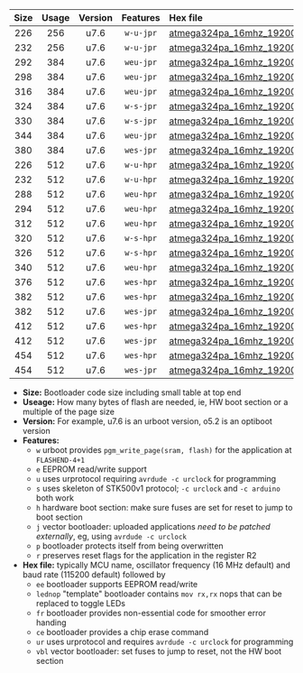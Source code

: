 |Size|Usage|Version|Features|Hex file|
|:-:|:-:|:-:|:-:|:--|
|226|256|u7.6|`w-u-jpr`|[atmega324pa_16mhz_19200bps_ur_vbl.hex](https://raw.githubusercontent.com/stefanrueger/urboot/main/atmega324pa_16mhz_19200bps_ur_vbl.hex)|
|232|256|u7.6|`w-u-jpr`|[atmega324pa_16mhz_19200bps_lednop_ur_vbl.hex](https://raw.githubusercontent.com/stefanrueger/urboot/main/atmega324pa_16mhz_19200bps_lednop_ur_vbl.hex)|
|292|384|u7.6|`weu-jpr`|[atmega324pa_16mhz_19200bps_ee_ur_vbl.hex](https://raw.githubusercontent.com/stefanrueger/urboot/main/atmega324pa_16mhz_19200bps_ee_ur_vbl.hex)|
|298|384|u7.6|`weu-jpr`|[atmega324pa_16mhz_19200bps_ee_lednop_ur_vbl.hex](https://raw.githubusercontent.com/stefanrueger/urboot/main/atmega324pa_16mhz_19200bps_ee_lednop_ur_vbl.hex)|
|316|384|u7.6|`weu-jpr`|[atmega324pa_16mhz_19200bps_ee_lednop_fr_ur_vbl.hex](https://raw.githubusercontent.com/stefanrueger/urboot/main/atmega324pa_16mhz_19200bps_ee_lednop_fr_ur_vbl.hex)|
|324|384|u7.6|`w-s-jpr`|[atmega324pa_16mhz_19200bps_vbl.hex](https://raw.githubusercontent.com/stefanrueger/urboot/main/atmega324pa_16mhz_19200bps_vbl.hex)|
|330|384|u7.6|`w-s-jpr`|[atmega324pa_16mhz_19200bps_lednop_vbl.hex](https://raw.githubusercontent.com/stefanrueger/urboot/main/atmega324pa_16mhz_19200bps_lednop_vbl.hex)|
|344|384|u7.6|`weu-jpr`|[atmega324pa_16mhz_19200bps_ee_lednop_fr_ce_ur_vbl.hex](https://raw.githubusercontent.com/stefanrueger/urboot/main/atmega324pa_16mhz_19200bps_ee_lednop_fr_ce_ur_vbl.hex)|
|380|384|u7.6|`wes-jpr`|[atmega324pa_16mhz_19200bps_ee_vbl.hex](https://raw.githubusercontent.com/stefanrueger/urboot/main/atmega324pa_16mhz_19200bps_ee_vbl.hex)|
|226|512|u7.6|`w-u-hpr`|[atmega324pa_16mhz_19200bps_ur.hex](https://raw.githubusercontent.com/stefanrueger/urboot/main/atmega324pa_16mhz_19200bps_ur.hex)|
|232|512|u7.6|`w-u-hpr`|[atmega324pa_16mhz_19200bps_lednop_ur.hex](https://raw.githubusercontent.com/stefanrueger/urboot/main/atmega324pa_16mhz_19200bps_lednop_ur.hex)|
|288|512|u7.6|`weu-hpr`|[atmega324pa_16mhz_19200bps_ee_ur.hex](https://raw.githubusercontent.com/stefanrueger/urboot/main/atmega324pa_16mhz_19200bps_ee_ur.hex)|
|294|512|u7.6|`weu-hpr`|[atmega324pa_16mhz_19200bps_ee_lednop_ur.hex](https://raw.githubusercontent.com/stefanrueger/urboot/main/atmega324pa_16mhz_19200bps_ee_lednop_ur.hex)|
|312|512|u7.6|`weu-hpr`|[atmega324pa_16mhz_19200bps_ee_lednop_fr_ur.hex](https://raw.githubusercontent.com/stefanrueger/urboot/main/atmega324pa_16mhz_19200bps_ee_lednop_fr_ur.hex)|
|320|512|u7.6|`w-s-hpr`|[atmega324pa_16mhz_19200bps.hex](https://raw.githubusercontent.com/stefanrueger/urboot/main/atmega324pa_16mhz_19200bps.hex)|
|326|512|u7.6|`w-s-hpr`|[atmega324pa_16mhz_19200bps_lednop.hex](https://raw.githubusercontent.com/stefanrueger/urboot/main/atmega324pa_16mhz_19200bps_lednop.hex)|
|340|512|u7.6|`weu-hpr`|[atmega324pa_16mhz_19200bps_ee_lednop_fr_ce_ur.hex](https://raw.githubusercontent.com/stefanrueger/urboot/main/atmega324pa_16mhz_19200bps_ee_lednop_fr_ce_ur.hex)|
|376|512|u7.6|`wes-hpr`|[atmega324pa_16mhz_19200bps_ee.hex](https://raw.githubusercontent.com/stefanrueger/urboot/main/atmega324pa_16mhz_19200bps_ee.hex)|
|382|512|u7.6|`wes-hpr`|[atmega324pa_16mhz_19200bps_ee_lednop.hex](https://raw.githubusercontent.com/stefanrueger/urboot/main/atmega324pa_16mhz_19200bps_ee_lednop.hex)|
|382|512|u7.6|`wes-jpr`|[atmega324pa_16mhz_19200bps_ee_lednop_vbl.hex](https://raw.githubusercontent.com/stefanrueger/urboot/main/atmega324pa_16mhz_19200bps_ee_lednop_vbl.hex)|
|412|512|u7.6|`wes-hpr`|[atmega324pa_16mhz_19200bps_ee_lednop_fr.hex](https://raw.githubusercontent.com/stefanrueger/urboot/main/atmega324pa_16mhz_19200bps_ee_lednop_fr.hex)|
|412|512|u7.6|`wes-jpr`|[atmega324pa_16mhz_19200bps_ee_lednop_fr_vbl.hex](https://raw.githubusercontent.com/stefanrueger/urboot/main/atmega324pa_16mhz_19200bps_ee_lednop_fr_vbl.hex)|
|454|512|u7.6|`wes-hpr`|[atmega324pa_16mhz_19200bps_ee_lednop_fr_ce.hex](https://raw.githubusercontent.com/stefanrueger/urboot/main/atmega324pa_16mhz_19200bps_ee_lednop_fr_ce.hex)|
|454|512|u7.6|`wes-jpr`|[atmega324pa_16mhz_19200bps_ee_lednop_fr_ce_vbl.hex](https://raw.githubusercontent.com/stefanrueger/urboot/main/atmega324pa_16mhz_19200bps_ee_lednop_fr_ce_vbl.hex)|

- **Size:** Bootloader code size including small table at top end
- **Useage:** How many bytes of flash are needed, ie, HW boot section or a multiple of the page size
- **Version:** For example, u7.6 is an urboot version, o5.2 is an optiboot version
- **Features:**
  + `w` urboot provides `pgm_write_page(sram, flash)` for the application at `FLASHEND-4+1`
  + `e` EEPROM read/write support
  + `u` uses urprotocol requiring `avrdude -c urclock` for programming
  + `s` uses skeleton of STK500v1 protocol; `-c urclock` and `-c arduino` both work
  + `h` hardware boot section: make sure fuses are set for reset to jump to boot section
  + `j` vector bootloader: uploaded applications *need to be patched externally*, eg, using `avrdude -c urclock`
  + `p` bootloader protects itself from being overwritten
  + `r` preserves reset flags for the application in the register R2
- **Hex file:** typically MCU name, oscillator frequency (16 MHz default) and baud rate (115200 default) followed by
  + `ee` bootloader supports EEPROM read/write
  + `lednop` "template" bootloader contains `mov rx,rx` nops that can be replaced to toggle LEDs
  + `fr` bootloader provides non-essential code for smoother error handing
  + `ce` bootloader provides a chip erase command
  + `ur` uses urprotocol and requires `avrdude -c urclock` for programming
  + `vbl` vector bootloader: set fuses to jump to reset, not the HW boot section
